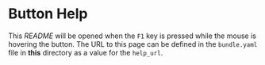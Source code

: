 # Button Help

This *README* will be opened when the `F1` key is pressed while the mouse is hovering the button.
The URL to this page can be defined in the `bundle.yaml` file in **this** directory as a value for the `help_url`.